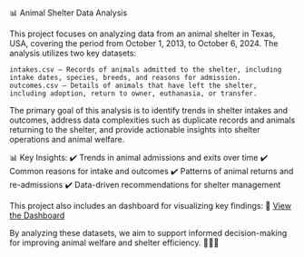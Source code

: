 📊 Animal Shelter Data Analysis

This project focuses on analyzing data from an animal shelter in Texas, USA, covering the period from October 1, 2013, to October 6, 2024. The analysis utilizes two key datasets:

    intakes.csv – Records of animals admitted to the shelter, including intake dates, species, breeds, and reasons for admission.
    outcomes.csv – Details of animals that have left the shelter, including adoption, return to owner, euthanasia, or transfer.

The primary goal of this analysis is to identify trends in shelter intakes and outcomes, address data complexities such as duplicate records and animals returning to the shelter, and provide actionable insights into shelter operations and animal welfare.

📊 Key Insights:
✔️ Trends in animal admissions and exits over time
✔️ Common reasons for intake and outcomes
✔️ Patterns of animal returns and re-admissions
✔️ Data-driven recommendations for shelter management

This project also includes an  dashboard for visualizing key findings:
🚀 [View the Dashboard](https://arsenii-ahamalov-animal-shelter-analysis-dashboard-afzctg.streamlit.app/)

By analyzing these datasets, we aim to support informed decision-making for improving animal welfare and shelter efficiency. 🐶🐱🐾
